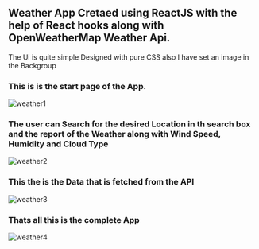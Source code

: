## Weather App Cretaed using ReactJS with the help of React hooks along with OpenWeatherMap Weather Api. 

The Ui is quite simple Designed with pure CSS also I have set an image in the Backgroup 
### This is is the start page of the App.
![weather1](https://user-images.githubusercontent.com/76623158/210575032-e5c1573b-877e-4776-a7dd-009e05f820d3.jpg)

### The user can Search for the desired Location in th search box and the report of the Weather along with Wind Speed, Humidity and Cloud Type
![weather2](https://user-images.githubusercontent.com/76623158/210575254-1c40d525-6c89-447a-962f-f0731efb3476.jpg)

### This the is the Data that is fetched from the API
![weather3](https://user-images.githubusercontent.com/76623158/210575456-fcdd2924-65d2-4696-8ef1-466819e3aa25.jpg)

### Thats all this is the complete App
![weather4](https://user-images.githubusercontent.com/76623158/210575762-353e964c-116f-46ee-b277-25738ac19527.jpg)

